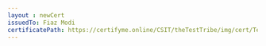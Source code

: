 ```yaml
--- 
layout : newCert 
issuedTo: Fiaz Modi
certificatePath: https://certifyme.online/CSIT/theTestTribe/img/cert/TestFlix/FiazModi_d997a.png
--- 
```

